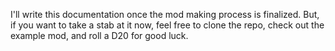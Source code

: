 I'll write this documentation once the mod making process is finalized. But, if you want to take a stab at it now, feel free to clone the repo, check out the example mod, and roll a D20 for good luck.
